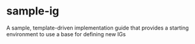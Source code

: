 # sample-ig

A sample, template-driven implementation guide that provides a starting environment to use a base for defining new IGs
